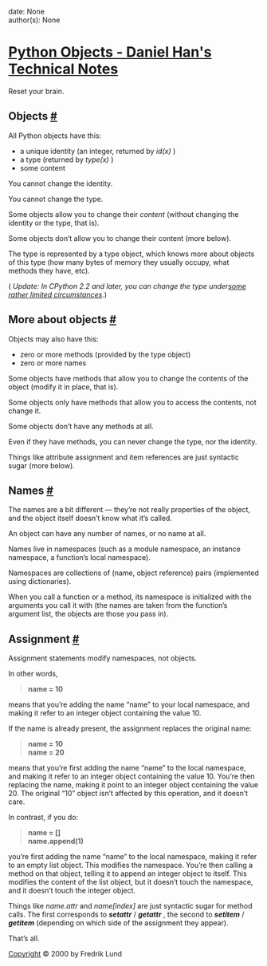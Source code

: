 
date: None  
author(s): None  

# [Python Objects - Daniel Han's Technical Notes](https://sites.google.com/site/xiangyangsite/home/technical-tips/software-development/python/python-objects)

Reset your brain.

## Objects [#](http://effbot.org/zone/python-objects.htm#objects)

All Python objects have this:

  * a unique identity (an integer, returned by _id(x)_ )
  * a type (returned by _type(x)_ )
  * some content



You cannot change the identity.

You cannot change the type.

Some objects allow you to change their _content_ (without changing the identity or the type, that is).

Some objects don’t allow you to change their content (more below).

The type is represented by a type object, which knows more about objects of this type (how many bytes of memory they usually occupy, what methods they have, etc).

( _Update: In CPython 2.2 and later, you can change the type under[some rather limited circumstances](http://article.gmane.org/gmane.comp.python.general/427452)_.)

## More about objects [#](http://effbot.org/zone/python-objects.htm#more-about-objects)

Objects may also have this:

  * zero or more methods (provided by the type object)
  * zero or more names



Some objects have methods that allow you to change the contents of the object (modify it in place, that is).

Some objects only have methods that allow you to access the contents, not change it.

Some objects don’t have any methods at all.

Even if they have methods, you can never change the type, nor the identity.

Things like attribute assignment and item references are just syntactic sugar (more below).

## Names [#](http://effbot.org/zone/python-objects.htm#names)

The names are a bit different — they’re not really properties of the object, and the object itself doesn’t know what it’s called.

An object can have any number of names, or no name at all.

Names live in namespaces (such as a module namespace, an instance namespace, a function’s local namespace).

Namespaces are collections of (name, object reference) pairs (implemented using dictionaries).

When you call a function or a method, its namespace is initialized with the arguments you call it with (the names are taken from the function’s argument list, the objects are those you pass in).

## Assignment [#](http://effbot.org/zone/python-objects.htm#assignments)

Assignment statements modify namespaces, not objects.

In other words,

>  **name = 10**

means that you’re adding the name “name” to your local namespace, and making it refer to an integer object containing the value 10.

If the name is already present, the assignment replaces the original name:

>  **name = 10  
>  name = 20**

means that you’re first adding the name “name” to the local namespace, and making it refer to an integer object containing the value 10. You’re then replacing the name, making it point to an integer object containing the value 20. The original “10” object isn’t affected by this operation, and it doesn’t care.

In contrast, if you do:

>  **name = []  
>  name.append(1)**

you’re first adding the name “name” to the local namespace, making it refer to an empty list object. This modifies the namespace. You’re then calling a method on that object, telling it to append an integer object to itself. This modifies the content of the list object, but it doesn’t touch the namespace, and it doesn’t touch the integer object.

Things like _name.attr_ and _name[index]_ are just syntactic sugar for method calls. The first corresponds to ___setattr___ / ___getattr___ , the second to ___setitem___ / ___getitem___ (depending on which side of the assignment they appear).

That’s all.

[Copyright](http://effbot.org/zone/copyright.htm) © 2000 by Fredrik Lund

